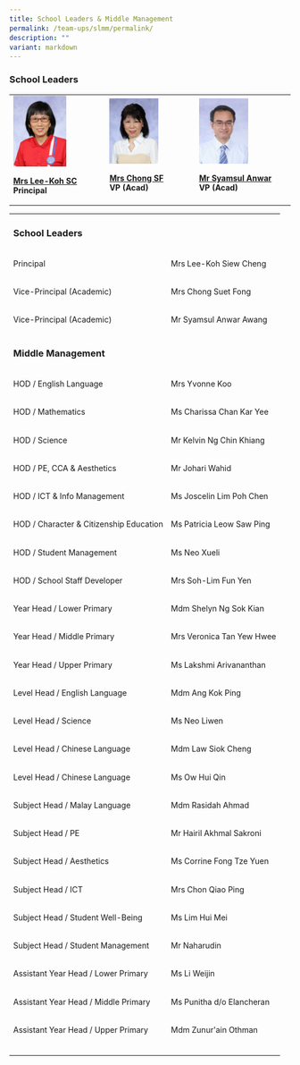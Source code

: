 ```yaml
---
title: School Leaders & Middle Management
permalink: /team-ups/slmm/permalink/
description: ""
variant: markdown
---
```

<h3><strong>School Leaders</strong></h3><table><tbody><tr><td rowspan="1" colspan="3"><div class="isomer-image-wrapper"><img style="width:60%" height="auto" width="100%" src="/images/Our%20Team%20UPS/SL%20&amp;%20Middle%20Management/SL/mrs%20lee-koh%20siew%20cheng.jpg"></div><p><strong><a href="mailto:unity_ps@moe.edu.sg" rel="noopener noreferrer" target="_blank">Mrs Lee-Koh SC</a><br>Principal</strong></p></td><td rowspan="1" colspan="3"><div class="isomer-image-wrapper"><img style="width:60%" height="auto" width="100%" src="/images/Our%20Team%20UPS/SL%20&amp;%20Middle%20Management/SL/mrs%20chong%20suet%20fong.jpg"></div><p><strong><a href="mailto:unity_ps@moe.edu.sg" rel="noopener noreferrer" target="_blank">Mrs Chong SF</a><br>VP (Acad)</strong></p></td><td rowspan="1" colspan="3"><div class="isomer-image-wrapper"><img style="width:56%" height="auto" width="100%" src="/images/Our%20Team%20UPS/SL%20&amp;%20Middle%20Management/SL/Mr_Syamsul.png"></div><p><strong><a href="mailto:unity_ps@moe.edu.sg" rel="noopener noreferrer" target="_blank">Mr Syamsul Anwar</a><br>VP (Acad)</strong><br></p></td></tr></tbody></table><table><tbody><tr><td rowspan="1" colspan="2"><h3><strong>School Leaders</strong></h3></td></tr><tr><td rowspan="1" colspan="1"><p>Principal</p></td><td rowspan="1" colspan="1"><p>Mrs Lee-Koh Siew Cheng</p></td></tr><tr><td rowspan="1" colspan="1"><p>Vice-Principal (Academic)</p></td><td rowspan="1" colspan="1"><p>Mrs Chong Suet Fong</p></td></tr><tr><td rowspan="1" colspan="1"><p>Vice-Principal (Academic)</p></td><td rowspan="1" colspan="1"><p>Mr Syamsul Anwar Awang</p></td></tr><tr><td rowspan="1" colspan="2"><h3><strong>Middle Management</strong></h3></td></tr><tr><td rowspan="1" colspan="1"><p>HOD / English Language</p></td><td rowspan="1" colspan="1"><p>Mrs Yvonne Koo</p></td></tr><tr><td rowspan="1" colspan="1"><p>HOD / Mathematics</p></td><td rowspan="1" colspan="1"><p>Ms Charissa Chan Kar Yee</p></td></tr><tr><td rowspan="1" colspan="1"><p>HOD / Science</p></td><td rowspan="1" colspan="1"><p>Mr Kelvin Ng Chin Khiang</p></td></tr><tr><td rowspan="1" colspan="1"><p>HOD / PE, CCA &amp; Aesthetics</p></td><td rowspan="1" colspan="1"><p>Mr Johari Wahid</p></td></tr><tr><td rowspan="1" colspan="1"><p>HOD / ICT &amp; Info Management</p></td><td rowspan="1" colspan="1"><p>Ms Joscelin Lim Poh Chen</p></td></tr><tr><td rowspan="1" colspan="1"><p>HOD / Character &amp; Citizenship Education</p></td><td rowspan="1" colspan="1"><p>Ms Patricia Leow Saw Ping</p></td></tr><tr><td rowspan="1" colspan="1"><p>HOD / Student Management</p></td><td rowspan="1" colspan="1"><p>Ms Neo Xueli</p></td></tr><tr><td rowspan="1" colspan="1"><p>HOD / School Staff Developer</p></td><td rowspan="1" colspan="1"><p>Mrs Soh-Lim Fun Yen</p></td></tr><tr><td rowspan="1" colspan="1"><p>Year Head / Lower Primary</p></td><td rowspan="1" colspan="1"><p>Mdm Shelyn Ng Sok Kian</p></td></tr><tr><td rowspan="1" colspan="1"><p>Year Head / Middle Primary</p></td><td rowspan="1" colspan="1"><p>Mrs Veronica Tan Yew Hwee</p></td></tr><tr><td rowspan="1" colspan="1"><p>Year Head / Upper Primary</p></td><td rowspan="1" colspan="1"><p>Ms Lakshmi Arivananthan</p></td></tr><tr><td rowspan="1" colspan="1"><p>Level Head / English Language</p></td><td rowspan="1" colspan="1"><p>Mdm Ang Kok Ping</p></td></tr><tr><td rowspan="1" colspan="1"><p>Level Head / Science</p></td><td rowspan="1" colspan="1"><p>Ms Neo Liwen</p></td></tr><tr><td rowspan="1" colspan="1"><p>Level Head / Chinese Language</p></td><td rowspan="1" colspan="1"><p>Mdm Law Siok Cheng</p></td></tr><tr><td rowspan="1" colspan="1"><p>Level Head / Chinese Language</p></td><td rowspan="1" colspan="1"><p>Ms Ow Hui Qin</p></td></tr><tr><td rowspan="1" colspan="1"><p>Subject Head / Malay Language</p></td><td rowspan="1" colspan="1"><p>Mdm Rasidah Ahmad</p></td></tr><tr><td rowspan="1" colspan="1"><p>Subject Head / PE</p></td><td rowspan="1" colspan="1"><p>Mr Hairil Akhmal Sakroni</p></td></tr><tr><td rowspan="1" colspan="1"><p>Subject Head / Aesthetics</p></td><td rowspan="1" colspan="1"><p>Ms Corrine Fong Tze Yuen</p></td></tr><tr><td rowspan="1" colspan="1"><p>Subject Head / ICT</p></td><td rowspan="1" colspan="1"><p>Mrs Chon Qiao Ping</p></td></tr><tr><td rowspan="1" colspan="1"><p>Subject Head / Student Well-Being</p></td><td rowspan="1" colspan="1"><p>Ms Lim Hui Mei</p></td></tr><tr><td rowspan="1" colspan="1"><p>Subject Head / Student Management</p></td><td rowspan="1" colspan="1"><p>Mr Naharudin</p></td></tr><tr><td rowspan="1" colspan="1"><p>Assistant Year Head / Lower Primary</p></td><td rowspan="1" colspan="1"><p>Ms Li Weijin</p></td></tr><tr><td rowspan="1" colspan="1"><p>Assistant Year Head / Middle Primary</p></td><td rowspan="1" colspan="1"><p>Ms Punitha d/o Elancheran</p></td></tr><tr><td rowspan="1" colspan="1"><p>Assistant Year Head / Upper Primary</p></td><td rowspan="1" colspan="1"><p>Mdm Zunur'ain Othman</p></td></tr><tr><td rowspan="1" colspan="1"><p></p></td><td rowspan="1" colspan="1"><p></p></td></tr></tbody></table><p></p>